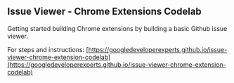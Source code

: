 ## Issue Viewer - Chrome Extensions Codelab

Getting started building Chrome extensions by building a basic Github issue viewer.

For steps and instructions: [https://googledeveloperexperts.github.io/issue-viewer-chrome-extension-codelab](https://googledeveloperexperts.github.io/issue-viewer-chrome-extension-codelab)
